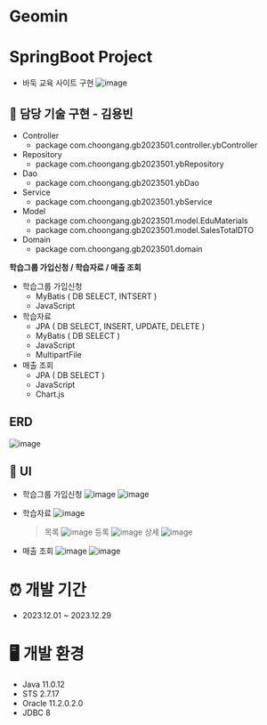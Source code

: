 # Geomin

# SpringBoot Project
* 바둑 교육 사이트 구현
![image](https://github.com/kimyongbinn/Geomin/assets/42797251/c209b00b-87d0-491d-8844-c2660f887033)
## 📌 담당 기술 구현 - 김용빈
- Controller 
  - package com.choongang.gb2023501.controller.ybController
- Repository
  - package com.choongang.gb2023501.ybRepository
- Dao
  - package com.choongang.gb2023501.ybDao
- Service
  - package com.choongang.gb2023501.ybService
- Model
  - package com.choongang.gb2023501.model.EduMaterials
  - package com.choongang.gb2023501.model.SalesTotalDTO                                    
- Domain 
  - package com.choongang.gb2023501.domain

**학습그룹 가입신청 / 학습자료 / 매출 조회**
- 학습그룹 가입신청
  - MyBatis ( DB SELECT, INTSERT )
  - JavaScript 
- 학습자료
  - JPA ( DB SELECT, INSERT, UPDATE, DELETE )
  - MyBatis ( DB SELECT )
  - JavaScript
  - MultipartFile
- 매출 조회
  - JPA ( DB SELECT )
  - JavaScript
  - Chart.js
  
## ERD
![image](https://github.com/kimyongbinn/Geomin/assets/42797251/cba72c5a-ab23-476c-86f4-a4b19b673199)


## 📰 UI
* 학습그룹 가입신청
![image](https://github.com/kimyongbinn/Geomin/assets/42797251/cd634e34-284d-44dc-9255-e3e056eb052f)
![image](https://github.com/kimyongbinn/Geomin/assets/42797251/1825172e-d846-43e5-93f4-0a5e65494479)

* 학습자료
  ![image](https://github.com/kimyongbinn/Geomin/assets/42797251/291d0c25-c113-4ad5-86ef-50b97a831917)
  > 목록
  ![image](https://github.com/kimyongbinn/Geomin/assets/42797251/e1667c6f-a365-490b-b3ed-93c03949d9ce)
  > 등록
  ![image](https://github.com/kimyongbinn/Geomin/assets/42797251/39aed6ca-9ca0-4b2d-bd78-1d6d56413185)
  > 상세
  ![image](https://github.com/kimyongbinn/Geomin/assets/42797251/30292c76-2851-4010-8323-1156729d6397)

* 매출 조회
  ![image](https://github.com/kimyongbinn/Geomin/assets/42797251/a283eb88-b148-4614-8d89-97dea2ce3470)
  ![image](https://github.com/kimyongbinn/Geomin/assets/42797251/11adc2a4-19d5-4616-9d95-06a4d6d9387a)



# ⏰ 개발 기간
- 2023.12.01 ~ 2023.12.29


# 🖥️ 개발 환경
- Java 11.0.12
- STS 2.7.17
- Oracle 11.2.0.2.0
- JDBC 8
